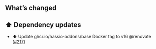 ## What’s changed

## ⬆️ Dependency updates

- ⬆️ Update ghcr.io/hassio-addons/base Docker tag to v16 @renovate ([#217](https://github.com/hassio-addons/addon-phpmyadmin/pull/217))
